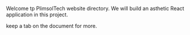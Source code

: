Welcome tp PlimsolTech website directory. We will build an asthetic React application in this project.

keep a tab on the document for more.
